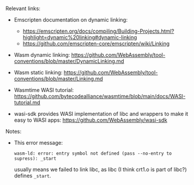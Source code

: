Relevant links:

- Emscripten documentation on dynamic linking:
  - https://emscripten.org/docs/compiling/Building-Projects.html?highlight=dynamic%20linking#dynamic-linking
  - https://github.com/emscripten-core/emscripten/wiki/Linking

- Wasm dynamic linking:
  https://github.com/WebAssembly/tool-conventions/blob/master/DynamicLinking.md

- Wasm static linking:
  https://github.com/WebAssembly/tool-conventions/blob/master/Linking.md

- Wasmtime WASI tutorial:
  https://github.com/bytecodealliance/wasmtime/blob/main/docs/WASI-tutorial.md

- wasi-sdk provides WASI implementation of libc and wrappers to make it easy to
  WASI apps:
  https://github.com/WebAssembly/wasi-sdk

Notes:

- This error message:

  ```
  wasm-ld: error: entry symbol not defined (pass --no-entry to supress): _start
  ```

  usually means we failed to link libc, as libc (I think crt1.o is part of
  libc?) defines `_start`.
